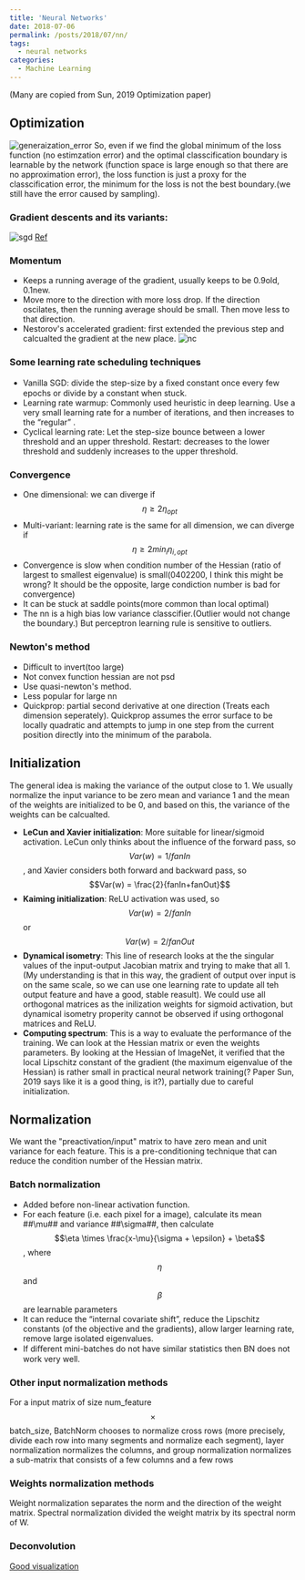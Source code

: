 ```yaml
---
title: 'Neural Networks'
date: 2018-07-06
permalink: /posts/2018/07/nn/
tags:
  - neural networks
categories:
  - Machine Learning
---
```

(Many are copied from Sun, 2019 Optimization paper)

## Optimization
![generaization_error]({{site.url}}{{site.baseurl}}/assets/images/nn/generaization_error.png)
So, even if we find the global minimum of the loss function (no estimzation error) and the optimal classcification boundary is learnable by the network (function space is large enough so that there are no approximation error), the loss function is just a proxy for the classcification error, the minimum for the loss is not the best boundary.(we still have the error caused by sampling).

### Gradient descents and its variants:
![sgd]({{site.url}}{{site.baseurl}}/assets/images/nn/sgd.png)
[Ref](https://ruder.io/optimizing-gradient-descent/index.html#challenges)

### Momentum
* Keeps a running average of the gradient, usually keeps to be 0.9old, 0.1new.
* Move more to the direction with more loss drop. If the direction oscilates, then the running average should be small. Then move less to that direction.
* Nestorov's accelerated gradient: first extended the previous step and calcualted the gradient at the new place.
![nc]({{site.url}}{{site.baseurl}}/assets/images/nn/Nesterov_Accelerated_Gradient.jpg)

### Some learning rate scheduling techniques
* Vanilla SGD: divide the step-size by a ﬁxed constant once every few epochs or divide by a constant when stuck.
* Learning rate warmup: Commonly used heuristic in deep learning. Use a very small learning rate for a number of iterations, and then increases to the “regular” .
* Cyclical learning rate:  Let the step-size bounce between a lower threshold and an upper threshold. Restart: decreases to the lower threshold and suddenly increases to the upper threshold.

### Convergence
* One dimensional: we can diverge if $$\eta \ge 2 \eta_{opt}$$
* Multi-variant: learning rate is the same for all dimension, we can diverge if $$\eta \ge 2 min_i \eta_{i,opt}$$
* Convergence is slow when condition number of the Hessian (ratio of largest to
smallest eigenvalue) is small(0402200, I think this might be wrong? It should be the opposite, large condiction number is bad for convergence)
* It can be stuck at saddle points(more common than local optimal)
* The nn is a high bias low variance classcifier.(Outlier would not change the boundary.) But perceptron learning rule is sensitive to outliers.

### Newton's method
* Difficult to invert(too large)
* Not convex function hessian are not psd
* Use quasi-newton's method.
* Less popular for large nn
* Quickprop: partial second derivative at one direction (Treats each dimension seperately). Quickprop assumes the error surface to be locally quadratic and attempts to jump in one step from the current position directly into the minimum of the parabola. 


## Initialization
The general idea is making the variance of the output close to 1. We usually normalize the input variance to be zero mean and variance 1 and the mean of the weights are initialized to be 0, and based on this, the variance of the weights can be calcualted.
* **LeCun and Xavier initialization**: More suitable for linear/sigmoid activation. LeCun only thinks about the influence of the forward pass, so $$Var(w) = 1/fanIn$$, and Xavier considers both forward and backward pass, so $$Var(w) = \frac{2}{fanIn+fanOut}$$
* **Kaiming initialization**: ReLU activation was used, so $$Var(w) = 2/fanIn$$ or $$Var(w) = 2/fanOut$$
* **Dynamical isometry**: This line of research looks at the the singular values of the input-output Jacobian matrix and trying to make that all 1. (My understanding is that in this way, the gradient of output over input is on the same scale, so we can use one learning rate to update all teh output feature and have a good, stable reasult). We could use all orthogonal matrices as the inilization weights for sigmoid activation, but dynamical isometry properity cannot be observed if using orthogonal matrices and ReLU. 
* **Computing spectrum**: This is a way to evaluate the performance of the training. We can look at the Hessian matrix or even the weights parameters. By looking at the Hessian of ImageNet, it verified that the local Lipschitz constant of the gradient (the maximum eigenvalue of the Hessian) is rather small in practical neural network training(? Paper Sun, 2019 says like it is a good thing, is it?), partially due to careful initialization. 

## Normalization
We want the "preactivation/input" matrix to have zero mean and unit variance for each feature. This is a pre-conditioning technique that can reduce the condition number of the Hessian matrix. 
### Batch normalization
* Added before non-linear activation function.
* For each feature (i.e. each pixel for a image), calculate its mean ##\mu## and variance ##\sigma##, then calculate $$\eta \times \frac{x-\mu}{\sigma + \epsilon} + \beta$$, where $$\eta$$ and $$\beta$$ are learnable parameters
* It can reduce the “internal covariate shift”, reduce the Lipschitz constants (of the objective and the gradients), allow larger learning rate, remove large isolated eigenvalues.
*  If diﬀerent mini-batches do not have similar statistics then BN does not work very well.

### Other input normalization methods
For a input matrix of size num_feature $$\times$$ batch_size, BatchNorm chooses to normalize cross rows (more precisely, divide each row into many segments and normalize each segment), layer normalization normalizes the columns, and group normalization normalizes a sub-matrix that consists of a few columns and a few rows

### Weights normalization methods
Weight normalization separates the norm and the direction of the weight matrix. Spectral normalization divided the weight matrix by its spectral norm of W.

### Deconvolution
[Good visualization](https://github.com/vdumoulin/conv_arithmetic)




